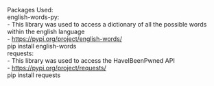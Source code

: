 Packages Used:\
english-words-py:\
    - This library was used to access a dictionary of all the possible words within the english language\
    - https://pypi.org/project/english-words/ \
pip install english-words\
requests:\
    - This library was used to access the HaveIBeenPwned API\
    - https://pypi.org/project/requests/ \
pip install requests
